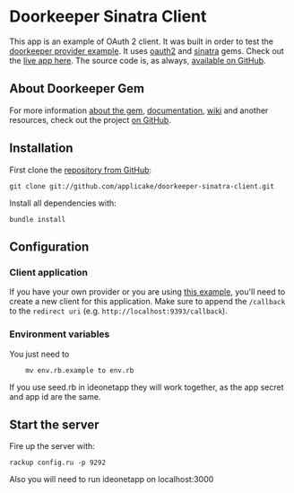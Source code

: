 # Doorkeeper Sinatra Client

This app is an example of OAuth 2 client. It was built in order to test the [doorkeeper provider example](http://doorkeeper-provider.herokuapp.com/). It uses [oauth2](https://github.com/intridea/oauth2) and [sinatra](http://www.sinatrarb.com/) gems. Check out the [live app here](http://doorkeeper-sinatra.herokuapp.com/). The source code is, as always, [available on GitHub](https://github.com/applicake/doorkeeper-sinatra-client).

## About Doorkeeper Gem

For more information [about the gem](https://github.com/applicake/doorkeeper), [documentation](https://github.com/applicake/doorkeeper#readme), [wiki](https://github.com/applicake/doorkeeper/wiki/_pages) and another resources, check out the project [on GitHub](https://github.com/applicake/doorkeeper).

## Installation

First clone the [repository from GitHub](https://github.com/applicake/doorkeeper-sinatra-client):

    git clone git://github.com/applicake/doorkeeper-sinatra-client.git

Install all dependencies with:

    bundle install

## Configuration

### Client application

If you have your own provider or you are using [this example](http://doorkeeper-provider.herokuapp.com/), you'll need to create a new client for this application. Make sure to append the `/callback` to the `redirect uri` (e.g. `http://localhost:9393/callback`).

### Environment variables

You just need to 

		mv env.rb.example to env.rb

If you use seed.rb in ideonetapp they will work together, as the app secret and app id are the same. 

## Start the server

Fire up the server with:

    rackup config.ru -p 9292

Also you will need to run ideonetapp on localhost:3000
